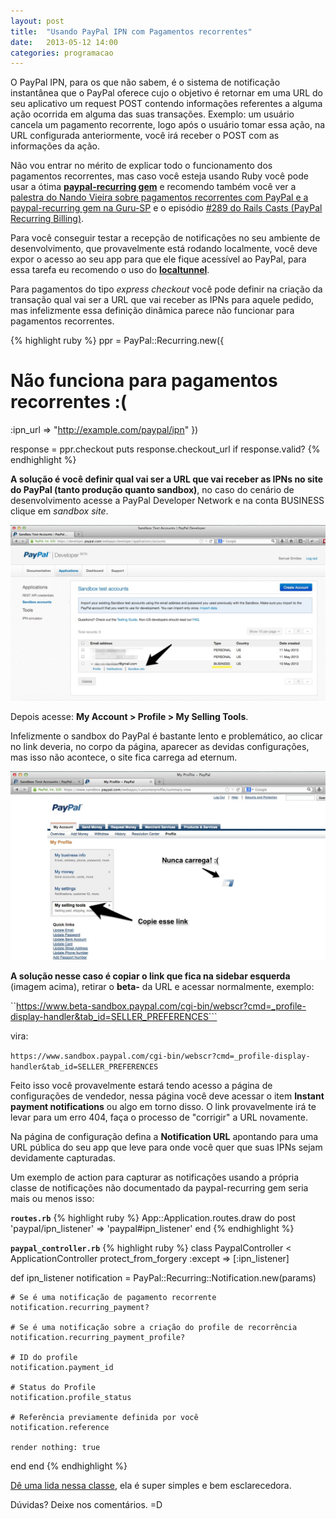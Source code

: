 ```yaml
---
layout: post
title:  "Usando PayPal IPN com Pagamentos recorrentes"
date:   2013-05-12 14:00
categories: programacao
---
```


O PayPal IPN, para os que não sabem, é o sistema de notificação instantânea que o PayPal oferece cujo o objetivo é retornar em uma URL do seu aplicativo um request POST contendo informações referentes a alguma ação ocorrida em alguma das suas transações. Exemplo: um usuário cancela um pagamento recorrente, logo após o usuário tomar essa ação, na URL configurada anteriormente, você irá receber o POST com as informações da ação.

Não vou entrar no mérito de explicar todo o funcionamento dos pagamentos recorrentes, mas caso você esteja usando Ruby você pode usar a ótima **[paypal-recurring gem](https://github.com/fnando/paypal-recurring)** e recomendo também você ver a [palestra do Nando Vieira sobre pagamentos recorrentes com PayPal e a paypal-recurring gem na Guru-SP](http://blip.tv/agaelebe/gurusp_encontro_17_fnando_paypal-5517398) e o episódio [#289 do Rails Casts (PayPal Recurring Billing)](http://railscasts.com/episodes/289-paypal-recurring-billing).

Para você conseguir testar a recepção de notificações no seu ambiente de desenvolvimento, que provavelmente está rodando localmente, você deve expor o acesso ao seu app para que ele fique acessível ao PayPal, para essa tarefa eu recomendo o uso do **[localtunnel](http://progrium.com/localtunnel)**.

Para pagamentos do tipo *express checkout* você pode definir na criação da transação qual vai ser a URL que vai receber as IPNs para aquele pedido, mas infelizmente essa definição dinâmica parece não funcionar para pagamentos recorrentes.

{% highlight ruby %}
ppr = PayPal::Recurring.new({
  # Não funciona para pagamentos recorrentes :(
  :ipn_url	  => "http://example.com/paypal/ipn"
})

response = ppr.checkout
puts response.checkout_url if response.valid?
{% endhighlight %}

**A solução é você definir qual vai ser a URL que vai receber as IPNs no site do PayPal (tanto produção quanto sandbox)**, no caso do cenário de desenvolvimento acesse a PayPal Developer Network e na conta BUSINESS clique em *sandbox site*.

<div class="image-container">
  <img src="/images/sandbox-link-dashboard.jpeg" class="image-with-shadow full-image"/>
</div>

Depois acesse: **My Account > Profile > My Selling Tools**.

Infelizmente o sandbox do PayPal é bastante lento e problemático, ao clicar no link deveria, no corpo da página, aparecer as devidas configurações, mas isso não acontece, o site fica carrega ad eternum.

<div class="image-container">
  <img src="/images/sandbox-link-copy.jpeg" class="image-with-shadow full-image"/>
</div>

**A solução nesse caso é copiar o link que fica na sidebar esquerda** (imagem acima), retirar o **beta-** da URL e acessar normalmente, exemplo:

``https://www.beta-sandbox.paypal.com/cgi-bin/webscr?cmd=_profile-display-handler&tab_id=SELLER_PREFERENCES```

vira:

```https://www.sandbox.paypal.com/cgi-bin/webscr?cmd=_profile-display-handler&tab_id=SELLER_PREFERENCES```

Feito isso você provavelmente estará tendo acesso a página de configurações de vendedor, nessa página você deve acessar o item **Instant payment notifications** ou algo em torno disso. O link provavelmente irá te levar para um erro 404, faça o processo de "corrigir" a URL novamente.

Na página de configuração defina a **Notification URL** apontando para uma URL pública do seu app que leve para onde você quer que suas IPNs sejam devidamente capturadas.

Um exemplo de action para capturar as notificações usando a própria classe de notificações não documentado da paypal-recurring gem seria mais ou menos isso:

**```routes.rb```**
{% highlight ruby %}
App::Application.routes.draw do
  post 'paypal/ipn_listener' => 'paypal#ipn_listener'
end
{% endhighlight %}

**```paypal_controller.rb```**
{% highlight ruby %}
class PaypalController < ApplicationController
  protect_from_forgery :except => [:ipn_listener]

  def ipn_listener
	notification = PayPal::Recurring::Notification.new(params)

	# Se é uma notificação de pagamento recorrente
	notification.recurring_payment?

	# Se é uma notificação sobre a criação do profile de recorrência
	notification.recurring_payment_profile?

	# ID do profile
	notification.payment_id

	# Status do Profile
	notification.profile_status

	# Referência previamente definida por você
	notification.reference

	render nothing: true
  end
end
{% endhighlight %}

[Dê uma lida nessa classe](https://github.com/fnando/paypal-recurring/blob/master/lib/paypal/recurring/notification.rb), ela é super simples e bem esclarecedora.

Dúvidas? Deixe nos comentários. =D
